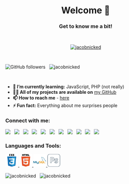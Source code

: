 <h1 align="center">Welcome 👋</h1>
<h3 align="center">Get to know me a bit!</h3>

<br>

<p align="center">
  <a href="https://github.com/ryo-ma/github-profile-trophy">
    <img src="https://github-profile-trophy.vercel.app/?username=jacobnicked&theme=gitdimmed&no-frame=true&margin-w=5&margin-h=5" alt="jacobnicked" />
  </a>
</p>

<br>

<div align="left" />

  ![GitHub followers](https://img.shields.io/github/followers/jacobnicked)
  &nbsp;
  <img src="https://komarev.com/ghpvc/?username=jacobnicked&label=Profile%20views&color=4f8f00&style=plastic" alt="jacobnicked" />
  <!--&nbsp;<br />-->  
</div>

<br>

- **🌱 I’m currently learning:** JavaScript, PHP (not really)
- **👨‍💻 All of my projects are available on** [my GitHub](https://github.com/jacobnicked?tab=repositories)
- **📫 How to reach me** - [here](https://linktr.ee/jacobnicked)
- **⚡ Fun fact:** Everything about me surprises people

<div id="socialmedia" align="left" />
  <h3>Connect with me:</h3>
    <a href="https://jacobnicked.github.io" /><img src="https://img.shields.io/badge/My%20website-gray?style=plastic&"></a>
    &nbsp;
    <a href="https://bsky.app/jacobnicked.bsky.social" /><img src="https://img.shields.io/badge/Bluesky-gray?style=plastic"></a>
    &nbsp;
    <a href="https://instagram.com/jacobnicked" /><img src="https://img.shields.io/badge/Instagram-gray?style=plastic&"></a>
    &nbsp;
    <a href="https://facebook.com/jacobnicked" /><img src="https://img.shields.io/badge/Facebook-gray?style=plastic&"></a>
    &nbsp;
    <a href="https://linktr.ee/jacobnicked" /><img src="https://img.shields.io/badge/Linktree-gray?style=plastic&"></a>
    &nbsp;
    <a href="https://mas.to/@jacobnicked" /><img src="https://img.shields.io/mastodon/follow/109313909664496327?domain=https%3A%2F%2Fmas.to&style=plastic&label=Mastodon"></a>
    &nbsp;
    <a href="https://twitter.com/jacobnicked" /><img src="https://img.shields.io/badge/Twitter-gray?style=plastic"></a>
    &nbsp;
    <a href="https://threads.net/@jacobnicked" /><img src="https://img.shields.io/badge/Threads-gray?style=plastic"></a>
    &nbsp;
    <a href="https://tiktok.com/@jacobnicked" /><img src="https://img.shields.io/badge/TikTok-gray?style=plastic&"></a>
    &nbsp;
    <a href="https://discord.com/" /><img src="https://img.shields.io/discord/811177388816859186?style=plastic&label=Discord%20server"></a>
    &nbsp;
    <a href="https://youtube.com/@jacobnicked" /><img src="https://img.shields.io/youtube/channel/subscribers/UC-RkLBspOWmYW6THyGKxWQw
    "></a>
    &nbsp;

</div>
<div id="langandtools" align="left" />
  <h3>Languages and Tools:</h3>
    <a href="https://www.w3schools.com/css/" target="_blank" rel="noreferrer">
      <img src="https://raw.githubusercontent.com/devicons/devicon/master/icons/css3/css3-original-wordmark.svg" alt="css3" width="40" height="40"/>
    </a> 
    <a href="https://www.w3.org/html/" target="_blank" rel="noreferrer"> 
      <img src="https://raw.githubusercontent.com/devicons/devicon/master/icons/html5/html5-original-wordmark.svg" alt="html5" width="40" height="40"/> 
    </a> 
    <a href="https://www.mysql.com/" target="_blank" rel="noreferrer"> 
      <img src="https://raw.githubusercontent.com/devicons/devicon/master/icons/mysql/mysql-original-wordmark.svg" alt="mysql" width="40" height="40"/>
    </a> 
    <a href="https://www.photoshop.com/en" target="_blank" rel="noreferrer"> 
      <img src="https://raw.githubusercontent.com/devicons/devicon/master/icons/photoshop/photoshop-line.svg" alt="photoshop" width="40" height="40"/>
    </a> 
</div>

<!--<h3 align="left">Support:</h3>
<a href="https://www.buymeacoffee.com/jacobnicked"> <img align="left" src="https://cdn.buymeacoffee.com/buttons/v2/default-yellow.png" height="50" width="210" alt="jacobnicked" /></a>-->

<br>

<div align="left" />
  <img src="https://github-readme-stats.vercel.app/api?username=jacobnicked&show_icons=true&theme=dark&locale=en" alt="jacobnicked" />
  &nbsp;
  <img src="https://github-readme-stats.vercel.app/api/top-langs?username=jacobnicked&show_icons=true&theme=dark&locale=en&layout=compact" alt="jacobnicked" />
</div>

<br>